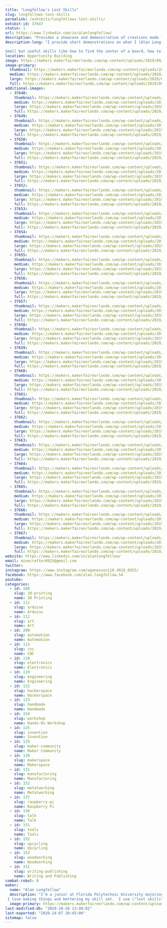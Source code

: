 ```yaml
---
title: "Longfellow's Lost Skills"
slug: longfellows-lost-skills
permalink: /exhibits/longfellows-lost-skills/
exhibit-id: 37647
status: 1
url: https://www.linkedin.com/in/alanlongfellow/
description: "Provides a showcase and demonstration of creations made from Maker-related skills that are no longer common knowledge since the advent of computer technology (such as using machinists' hand tools, manual drafting, restoring vintage tools, etc.)  You don't need a fancy $15,000 CNC machine to make a wooden chair - all you need is a chisel, a saw, a hand plane, and a couple of Maker skills lost to history... until now."
description-long: "I provide short demonstrations on what I (Alan Longfellow) call \"lost skills\" such as using hand tools to make accurate measurements, using a wood plane rather than an expensive milling machine, manual drafting equipment rather than clunky CAD software, restoring old, rusty yard-sale tools with nothing but steel wool and WD-40, among many other things.

Small but useful skills like how to find the center of a board, how to divide a line, or how to properly use a micrometer caliper, chisel, hand saw, or vernier caliper will be demonstrated.  The centerpiece of my exhibit will be an accurate, precise, custom-built 3D printer dubbed the \"Messingdrucker I\" that I made completely from precision-machined parts intended to demonstrate the need for an accurate, rigid 3D printer in the industry, along with a small (2 ft by 4 ft) model train display featuring vintage 1950s-era Lionel model trains.  So much innovation has been lost to history that I feel that it is important to \"dig it all up\" and use it for the greater good of the Maker community!"
location: Opportunity Building
image: https://makers.makerfaireorlando.com/wp-content/uploads/2019/09/57591671_2254017634916238_1598435136904578130_n1-1-1024x1024.jpg
image-primary:
  thumbnail: https://makers.makerfaireorlando.com/wp-content/uploads/2019/09/57591671_2254017634916238_1598435136904578130_n1-1-150x150.jpg
  medium: https://makers.makerfaireorlando.com/wp-content/uploads/2019/09/57591671_2254017634916238_1598435136904578130_n1-1-300x300.jpg
  large: https://makers.makerfaireorlando.com/wp-content/uploads/2019/09/57591671_2254017634916238_1598435136904578130_n1-1-1024x1024.jpg
  full: https://makers.makerfaireorlando.com/wp-content/uploads/2019/09/57591671_2254017634916238_1598435136904578130_n1-1.jpg
additional-images:
  - 37648:
    thumbnail: https://makers.makerfaireorlando.com/wp-content/uploads/2019/09/66289096_1767060216771868_2446902630976688695_n-150x150.jpg
    medium: https://makers.makerfaireorlando.com/wp-content/uploads/2019/09/66289096_1767060216771868_2446902630976688695_n-300x300.jpg
    large: https://makers.makerfaireorlando.com/wp-content/uploads/2019/09/66289096_1767060216771868_2446902630976688695_n.jpg
    full: https://makers.makerfaireorlando.com/wp-content/uploads/2019/09/66289096_1767060216771868_2446902630976688695_n.jpg
  - 37649:
    thumbnail: https://makers.makerfaireorlando.com/wp-content/uploads/2019/09/67562726_358435778184908_6099934507957392827_n-150x150.jpg
    medium: https://makers.makerfaireorlando.com/wp-content/uploads/2019/09/67562726_358435778184908_6099934507957392827_n-300x300.jpg
    large: https://makers.makerfaireorlando.com/wp-content/uploads/2019/09/67562726_358435778184908_6099934507957392827_n.jpg
    full: https://makers.makerfaireorlando.com/wp-content/uploads/2019/09/67562726_358435778184908_6099934507957392827_n.jpg
  - 37650:
    thumbnail: https://makers.makerfaireorlando.com/wp-content/uploads/2019/09/69522359_165439117842426_2920803438574100075_n-150x150.jpg
    medium: https://makers.makerfaireorlando.com/wp-content/uploads/2019/09/69522359_165439117842426_2920803438574100075_n-300x300.jpg
    large: https://makers.makerfaireorlando.com/wp-content/uploads/2019/09/69522359_165439117842426_2920803438574100075_n.jpg
    full: https://makers.makerfaireorlando.com/wp-content/uploads/2019/09/69522359_165439117842426_2920803438574100075_n.jpg
  - 37651:
    thumbnail: https://makers.makerfaireorlando.com/wp-content/uploads/2019/09/67403054_371227506876303_193672420818189314_n-150x150.jpg
    medium: https://makers.makerfaireorlando.com/wp-content/uploads/2019/09/67403054_371227506876303_193672420818189314_n-300x300.jpg
    large: https://makers.makerfaireorlando.com/wp-content/uploads/2019/09/67403054_371227506876303_193672420818189314_n.jpg
    full: https://makers.makerfaireorlando.com/wp-content/uploads/2019/09/67403054_371227506876303_193672420818189314_n.jpg
  - 37652:
    thumbnail: https://makers.makerfaireorlando.com/wp-content/uploads/2019/09/66629652_551922905346786_6020502238097463232_n-150x150.jpg
    medium: https://makers.makerfaireorlando.com/wp-content/uploads/2019/09/66629652_551922905346786_6020502238097463232_n-300x300.jpg
    large: https://makers.makerfaireorlando.com/wp-content/uploads/2019/09/66629652_551922905346786_6020502238097463232_n.jpg
    full: https://makers.makerfaireorlando.com/wp-content/uploads/2019/09/66629652_551922905346786_6020502238097463232_n.jpg
  - 37653:
    thumbnail: https://makers.makerfaireorlando.com/wp-content/uploads/2019/09/67543547_411983942786785_1189959474634897262_n-150x150.jpg
    medium: https://makers.makerfaireorlando.com/wp-content/uploads/2019/09/67543547_411983942786785_1189959474634897262_n-300x300.jpg
    large: https://makers.makerfaireorlando.com/wp-content/uploads/2019/09/67543547_411983942786785_1189959474634897262_n.jpg
    full: https://makers.makerfaireorlando.com/wp-content/uploads/2019/09/67543547_411983942786785_1189959474634897262_n.jpg
  - 37654:
    thumbnail: https://makers.makerfaireorlando.com/wp-content/uploads/2019/09/67547021_2468751013360693_7666111351531414055_n-150x150.jpg
    medium: https://makers.makerfaireorlando.com/wp-content/uploads/2019/09/67547021_2468751013360693_7666111351531414055_n-300x300.jpg
    large: https://makers.makerfaireorlando.com/wp-content/uploads/2019/09/67547021_2468751013360693_7666111351531414055_n.jpg
    full: https://makers.makerfaireorlando.com/wp-content/uploads/2019/09/67547021_2468751013360693_7666111351531414055_n.jpg
  - 37655:
    thumbnail: https://makers.makerfaireorlando.com/wp-content/uploads/2019/09/67976064_967191826952226_1912543044622206934_n1-150x150.jpg
    medium: https://makers.makerfaireorlando.com/wp-content/uploads/2019/09/67976064_967191826952226_1912543044622206934_n1-300x300.jpg
    large: https://makers.makerfaireorlando.com/wp-content/uploads/2019/09/67976064_967191826952226_1912543044622206934_n1-1024x1024.jpg
    full: https://makers.makerfaireorlando.com/wp-content/uploads/2019/09/67976064_967191826952226_1912543044622206934_n1.jpg
  - 37656:
    thumbnail: https://makers.makerfaireorlando.com/wp-content/uploads/2019/09/67158390_367467357482797_3962768150138481126_n-150x150.jpg
    medium: https://makers.makerfaireorlando.com/wp-content/uploads/2019/09/67158390_367467357482797_3962768150138481126_n-300x300.jpg
    large: https://makers.makerfaireorlando.com/wp-content/uploads/2019/09/67158390_367467357482797_3962768150138481126_n.jpg
    full: https://makers.makerfaireorlando.com/wp-content/uploads/2019/09/67158390_367467357482797_3962768150138481126_n.jpg
  - 37657:
    thumbnail: https://makers.makerfaireorlando.com/wp-content/uploads/2019/09/57591671_2254017634916238_1598435136904578130_n1-150x150.jpg
    medium: https://makers.makerfaireorlando.com/wp-content/uploads/2019/09/57591671_2254017634916238_1598435136904578130_n1-300x300.jpg
    large: https://makers.makerfaireorlando.com/wp-content/uploads/2019/09/57591671_2254017634916238_1598435136904578130_n1-1024x1024.jpg
    full: https://makers.makerfaireorlando.com/wp-content/uploads/2019/09/57591671_2254017634916238_1598435136904578130_n1.jpg
  - 37658:
    thumbnail: https://makers.makerfaireorlando.com/wp-content/uploads/2019/09/58410723_108611327022326_3360922481445863175_n-150x150.jpg
    medium: https://makers.makerfaireorlando.com/wp-content/uploads/2019/09/58410723_108611327022326_3360922481445863175_n-300x300.jpg
    large: https://makers.makerfaireorlando.com/wp-content/uploads/2019/09/58410723_108611327022326_3360922481445863175_n.jpg
    full: https://makers.makerfaireorlando.com/wp-content/uploads/2019/09/58410723_108611327022326_3360922481445863175_n.jpg
  - 37659:
    thumbnail: https://makers.makerfaireorlando.com/wp-content/uploads/2019/09/58616636_195663158069423_5199944002211531042_n-150x150.jpg
    medium: https://makers.makerfaireorlando.com/wp-content/uploads/2019/09/58616636_195663158069423_5199944002211531042_n-300x300.jpg
    large: https://makers.makerfaireorlando.com/wp-content/uploads/2019/09/58616636_195663158069423_5199944002211531042_n.jpg
    full: https://makers.makerfaireorlando.com/wp-content/uploads/2019/09/58616636_195663158069423_5199944002211531042_n.jpg
  - 37660:
    thumbnail: https://makers.makerfaireorlando.com/wp-content/uploads/2019/09/67288117_151249692686237_2477220942409927266_n-150x150.jpg
    medium: https://makers.makerfaireorlando.com/wp-content/uploads/2019/09/67288117_151249692686237_2477220942409927266_n-300x300.jpg
    large: https://makers.makerfaireorlando.com/wp-content/uploads/2019/09/67288117_151249692686237_2477220942409927266_n.jpg
    full: https://makers.makerfaireorlando.com/wp-content/uploads/2019/09/67288117_151249692686237_2477220942409927266_n.jpg
  - 37661:
    thumbnail: https://makers.makerfaireorlando.com/wp-content/uploads/2019/09/20184135_503030670033462_4743467258725007360_n-150x150.jpg
    medium: https://makers.makerfaireorlando.com/wp-content/uploads/2019/09/20184135_503030670033462_4743467258725007360_n-300x300.jpg
    large: https://makers.makerfaireorlando.com/wp-content/uploads/2019/09/20184135_503030670033462_4743467258725007360_n.jpg
    full: https://makers.makerfaireorlando.com/wp-content/uploads/2019/09/20184135_503030670033462_4743467258725007360_n.jpg
  - 37662:
    thumbnail: https://makers.makerfaireorlando.com/wp-content/uploads/2019/09/56352797_279713946300237_570881112181868344_n-150x150.jpg
    medium: https://makers.makerfaireorlando.com/wp-content/uploads/2019/09/56352797_279713946300237_570881112181868344_n-300x300.jpg
    large: https://makers.makerfaireorlando.com/wp-content/uploads/2019/09/56352797_279713946300237_570881112181868344_n.jpg
    full: https://makers.makerfaireorlando.com/wp-content/uploads/2019/09/56352797_279713946300237_570881112181868344_n.jpg
  - 37663:
    thumbnail: https://makers.makerfaireorlando.com/wp-content/uploads/2019/09/66630754_175254150176780_3365653431490753209_n-150x150.jpg
    medium: https://makers.makerfaireorlando.com/wp-content/uploads/2019/09/66630754_175254150176780_3365653431490753209_n-300x300.jpg
    large: https://makers.makerfaireorlando.com/wp-content/uploads/2019/09/66630754_175254150176780_3365653431490753209_n.jpg
    full: https://makers.makerfaireorlando.com/wp-content/uploads/2019/09/66630754_175254150176780_3365653431490753209_n.jpg
  - 37664:
    thumbnail: https://makers.makerfaireorlando.com/wp-content/uploads/2019/09/67345360_2274405706152561_6611969176568605363_n-150x150.jpg
    medium: https://makers.makerfaireorlando.com/wp-content/uploads/2019/09/67345360_2274405706152561_6611969176568605363_n-300x300.jpg
    large: https://makers.makerfaireorlando.com/wp-content/uploads/2019/09/67345360_2274405706152561_6611969176568605363_n.jpg
    full: https://makers.makerfaireorlando.com/wp-content/uploads/2019/09/67345360_2274405706152561_6611969176568605363_n.jpg
  - 37665:
    thumbnail: https://makers.makerfaireorlando.com/wp-content/uploads/2019/09/69520878_460885781425411_4474934752533758365_n-150x150.jpg
    medium: https://makers.makerfaireorlando.com/wp-content/uploads/2019/09/69520878_460885781425411_4474934752533758365_n-300x300.jpg
    large: https://makers.makerfaireorlando.com/wp-content/uploads/2019/09/69520878_460885781425411_4474934752533758365_n.jpg
    full: https://makers.makerfaireorlando.com/wp-content/uploads/2019/09/69520878_460885781425411_4474934752533758365_n.jpg
  - 37666:
    thumbnail: https://makers.makerfaireorlando.com/wp-content/uploads/2019/09/69411730_2189238867847930_1643998265664830538_n-150x150.jpg
    medium: https://makers.makerfaireorlando.com/wp-content/uploads/2019/09/69411730_2189238867847930_1643998265664830538_n-300x300.jpg
    large: https://makers.makerfaireorlando.com/wp-content/uploads/2019/09/69411730_2189238867847930_1643998265664830538_n.jpg
    full: https://makers.makerfaireorlando.com/wp-content/uploads/2019/09/69411730_2189238867847930_1643998265664830538_n.jpg
  - 37667:
    thumbnail: https://makers.makerfaireorlando.com/wp-content/uploads/2019/09/66626308_2636965326335862_5596586571051306873_n-150x150.jpg
    medium: https://makers.makerfaireorlando.com/wp-content/uploads/2019/09/66626308_2636965326335862_5596586571051306873_n-300x300.jpg
    large: https://makers.makerfaireorlando.com/wp-content/uploads/2019/09/66626308_2636965326335862_5596586571051306873_n.jpg
    full: https://makers.makerfaireorlando.com/wp-content/uploads/2019/09/66626308_2636965326335862_5596586571051306873_n.jpg
website: https://www.linkedin.com/in/alanlongfellow/
email: minecrafter0925@gmail.com
twitter: 
instagram: https://www.instagram.com/oganesson118_4918_0925/
facebook: https://www.facebook.com/alan.longfellow.54
youtube: 
categories:
  - id: 108
    slug: 3d-printing
    name: 3D Printing
  - id: 111
    slug: arduino
    name: Arduino
  - id: 112
    slug: art
    name: Art
  - id: 200
    slug: automation
    name: Automation
  - id: 113
    slug: cnc
    name: CNC
  - id: 118
    slug: electronics
    name: Electronics
  - id: 119
    slug: engineering
    name: Engineering
  - id: 122
    slug: hackerspace
    name: Hackerspace
  - id: 123
    slug: handmade
    name: Handmade
  - id: 154
    slug: workshop
    name: Hands-On Workshop
  - id: 125
    slug: invention
    name: Invention
  - id: 129
    slug: maker-community
    name: Maker Community
  - id: 130
    slug: makerspace
    name: Makerspace
  - id: 131
    slug: manufacturing
    name: Manufacturing
  - id: 332
    slug: metalworking
    name: Metalworking
  - id: 137
    slug: raspberry-pi
    name: Raspberry Pi
  - id: 150
    slug: talk
    name: Talk
  - id: 151
    slug: tools
    name: Tools
  - id: 152
    slug: upcycling
    name: Upcycling
  - id: 153
    slug: woodworking
    name: Woodworking
  - id: 331
    slug: writing-publishing
    name: Writing and Publishing
combat-robot: 0
maker:
  name: "Alan Longfellow"
  description: "I'm a junior at Florida Polytechnic University majoring in Mechanical Engineering with a deep passion for math, physics, and creative innovation. 
 I love making things and bettering my skill set.  I use \"lost skills\" that people usually no longer have, such as using manual machine tools and vintage woodworking equipment.  I want to share these skills with people in the area and help get them started if they want to join us Makers!"
  image-primary: https://makers.makerfaireorlando.com/wp-content/uploads/2019/09/Profile.jpg
last-modified-db: "2019-10-26 13:49:02"
last-exported: "2020-14-07 20:45:06"
sitemap: false
---
```

